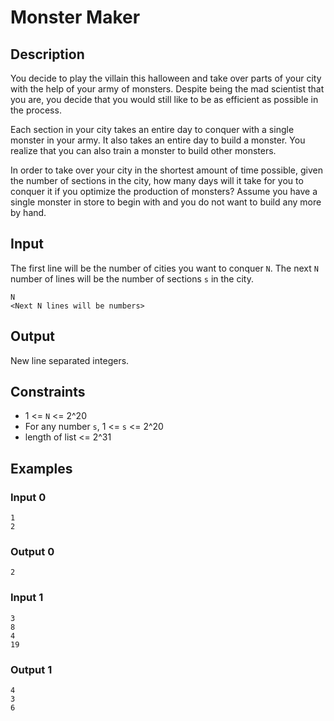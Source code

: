 # Monster Maker

## Description
You decide to play the villain this halloween and take over parts of your city with the help of your army of monsters. Despite being the mad scientist that you are, you decide that you would still like to be as efficient as possible in the process.

Each section in your city takes an entire day to conquer with a single monster in your army. It also takes an entire day to build a monster. You realize that you can also train a monster to build other monsters.

In order to take over your city in the shortest amount of time possible, given the number of sections in the city, how many days will it take for you to conquer it if you optimize the production of monsters? Assume you have a single monster in store to begin with and you do not want to build any more by hand.

## Input
The first line will be the number of cities you want to conquer `N`. The next `N` number of lines will be the number of sections `s` in the city.
```
N
<Next N lines will be numbers>
```

## Output
New line separated integers.

## Constraints
* 1 <= `N` <= 2^20
* For any number `s`, 1 <= `s` <= 2^20
* length of list <= 2^31

## Examples

### Input 0
```
1
2
```

### Output 0
```
2

```

### Input 1
```
3
8
4
19
```

### Output 1
```
4
3
6

```
